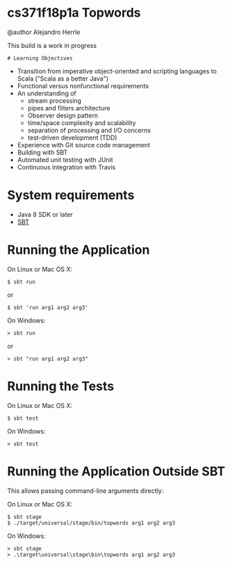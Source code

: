# cs371f18p1a Topwords

@author Alejandro Herrle

This build is a work in progress

    # Learning Objectives

* Transition from imperative object-oriented and scripting languages to Scala ("Scala as a better Java")
* Functional versus nonfunctional requirements
* An understanding of
    * stream processing
    * pipes and filters architecture
    * Observer design pattern
    * time/space complexity and scalability
    * separation of processing and I/O concerns
    * test-driven development (TDD)
* Experience with Git source code management
* Building with SBT
* Automated unit testing with JUnit
* Continuous integration with Travis

# System requirements

* Java 8 SDK or later
* [SBT](https://www.scala-sbt.org/1.x/docs/Setup.html)

# Running the Application

On Linux or Mac OS X:

    $ sbt run

or

    $ sbt 'run arg1 arg2 arg3'
	
On Windows:
	
    > sbt run

or

    > sbt "run arg1 arg2 arg3"

# Running the Tests

On Linux or Mac OS X:

    $ sbt test
	
On Windows:
	
    > sbt test

# Running the Application Outside SBT

This allows passing command-line arguments directly:

On Linux or Mac OS X:

    $ sbt stage
    $ ./target/universal/stage/bin/topwords arg1 arg2 arg3

On Windows:

    > sbt stage
    > .\target\universal\stage\bin\topwords arg1 arg2 arg3
